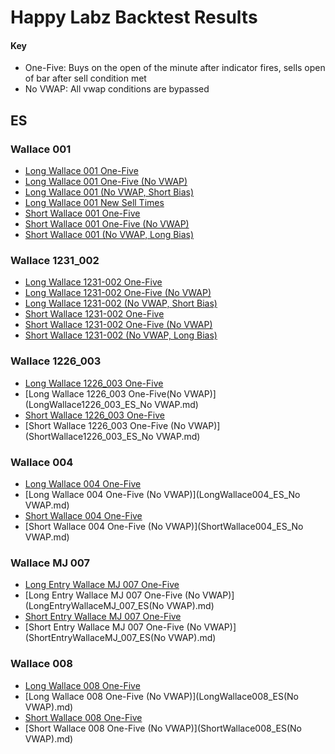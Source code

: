 # Happy Labz Backtest Results
#### Key
- One-Five: Buys on the open of the minute after indicator fires, sells open of bar after sell condition met
- No VWAP: All vwap conditions are bypassed

## ES

### Wallace 001

- [Long Wallace 001 One-Five](LongWallace001_ES.md)
- [Long Wallace 001 One-Five (No VWAP)](LongWallace001_ES(No_VWAP).md)
- [Long Wallace 001 (No VWAP, Short Bias)](LongWallace001_ES_NoVWAP_ShortBias.md)
- [Long Wallace 001 New Sell Times](LongWallace001_New.md)
- [Short Wallace 001 One-Five](ShortWallace001_ES.md)
- [Short Wallace 001 One-Five (No VWAP)](ShortWallace001_ES_(No_VWAP).md)
- [Short Wallace 001 (No VWAP, Long Bias)](ShortWallace001_ES_NoVWAP_LongBias.md)

### Wallace 1231_002

- [Long Wallace 1231-002 One-Five](LongWallace1231_002_ES.md)
- [Long Wallace 1231-002 One-Five (No VWAP)](LongWallace1231_002_ES_No_VWAP.md)
- [Long Wallace 1231-002 (No VWAP, Short Bias)](LongWallace1231_002_ES_NoVWAP_ShortBias.md)
- [Short Wallace 1231-002 One-Five](ShortWallace1231_002_ES.md)
- [Short Wallace 1231-002 One-Five (No VWAP)](ShortWallace1231_002_ES_No_VWAP.md)
- [Short Wallace 1231-002 (No VWAP, Long Bias)](ShortWallace1231_002_ES_NoVWAP_LongBias.md)

### Wallace 1226_003

- [Long Wallace 1226_003 One-Five](LongWallace1226_003_ES.md)
- [Long Wallace 1226_003 One-Five(No VWAP)](LongWallace1226_003_ES_No VWAP.md)
- [Short Wallace 1226_003 One-Five](ShortWallace1226_003_ES.md)
- [Short Wallace 1226_003 One-Five (No VWAP)](ShortWallace1226_003_ES_No VWAP.md)

### Wallace 004

- [Long Wallace 004 One-Five](LongWallace004_ES.md)
- [Long Wallace 004 One-Five (No VWAP)](LongWallace004_ES_No VWAP.md)
- [Short Wallace 004 One-Five](ShortWallace004_ES.md)
- [Short Wallace 004 One-Five (No VWAP)](ShortWallace004_ES_No VWAP.md)


### Wallace MJ 007

- [Long Entry Wallace MJ 007 One-Five](LongEntryWallaceMJ_007_ES.md)
- [Long Entry Wallace MJ 007 One-Five (No VWAP)](LongEntryWallaceMJ_007_ES(No VWAP).md)
- [Short Entry Wallace MJ 007 One-Five](ShortEntryWallaceMJ_007_ES.md)
- [Short Entry Wallace MJ 007 One-Five (No VWAP)](ShortEntryWallaceMJ_007_ES(No VWAP).md)

### Wallace 008

- [Long Wallace 008 One-Five](LongWallace008_ES.md)
- [Long Wallace 008 One-Five (No VWAP)](LongWallace008_ES(No VWAP).md)
- [Short Wallace 008 One-Five](ShortWallace008_ES.md)
- [Short Wallace 008 One-Five (No VWAP)](ShortWallace008_ES(No VWAP).md)

